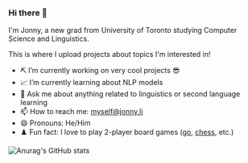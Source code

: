 ### Hi there 👋

I'm Jonny, a new grad from University of Toronto studying Computer Science and Linguistics.

This is where I upload projects about topics I'm interested in!

- ⛏️ I’m currently working on very cool projects 😎
- 📈 I’m currently learning about NLP models 
- 💬 Ask me about anything related to linguistics or second language learning
- 📫 How to reach me: myself@jonny.li
- 😄 Pronouns: He/Him
- ♟️ Fun fact: I love to play 2-player board games ([go](https://online-go.com/player/453792/), [chess](https://www.chess.com/member/jonnyli), etc.)

![Anurag's GitHub stats](https://github-readme-stats.vercel.app/api?username=jonnyli1125&hide=contribs&count_private=True&show_icons=True&theme=tokyonight)

